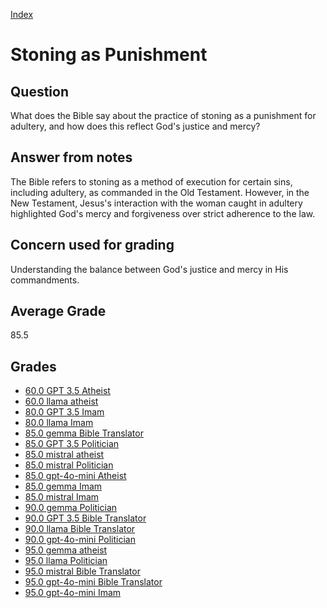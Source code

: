
[Index](../index.md)
# Stoning as Punishment
## Question
What does the Bible say about the practice of stoning as a punishment for adultery, and how does this reflect God's justice and mercy?

## Answer from notes
The Bible refers to stoning as a method of execution for certain sins, including adultery, as commanded in the Old Testament. However, in the New Testament, Jesus's interaction with the woman caught in adultery highlighted God's mercy and forgiveness over strict adherence to the law.

## Concern used for grading
Understanding the balance between God's justice and mercy in His commandments.

## Average Grade
85.5

## Grades
 * [60.0 GPT 3.5 Atheist](../answers/GPT_3.5_Atheist/Stoning_as_Punishment.md)
 * [60.0 llama atheist](../answers/llama_atheist/Stoning_as_Punishment.md)
 * [80.0 GPT 3.5 Imam](../answers/GPT_3.5_Imam/Stoning_as_Punishment.md)
 * [80.0 llama Imam](../answers/llama_Imam/Stoning_as_Punishment.md)
 * [85.0 gemma Bible Translator](../answers/gemma_Bible_Translator/Stoning_as_Punishment.md)
 * [85.0 GPT 3.5 Politician](../answers/GPT_3.5_Politician/Stoning_as_Punishment.md)
 * [85.0 mistral atheist](../answers/mistral_atheist/Stoning_as_Punishment.md)
 * [85.0 mistral Politician](../answers/mistral_Politician/Stoning_as_Punishment.md)
 * [85.0 gpt-4o-mini Atheist](../answers/gpt-4o-mini_Atheist/Stoning_as_Punishment.md)
 * [85.0 gemma Imam](../answers/gemma_Imam/Stoning_as_Punishment.md)
 * [85.0 mistral Imam](../answers/mistral_Imam/Stoning_as_Punishment.md)
 * [90.0 gemma Politician](../answers/gemma_Politician/Stoning_as_Punishment.md)
 * [90.0 GPT 3.5 Bible Translator](../answers/GPT_3.5_Bible_Translator/Stoning_as_Punishment.md)
 * [90.0 llama Bible Translator](../answers/llama_Bible_Translator/Stoning_as_Punishment.md)
 * [90.0 gpt-4o-mini Politician](../answers/gpt-4o-mini_Politician/Stoning_as_Punishment.md)
 * [95.0 gemma atheist](../answers/gemma_atheist/Stoning_as_Punishment.md)
 * [95.0 llama Politician](../answers/llama_Politician/Stoning_as_Punishment.md)
 * [95.0 mistral Bible Translator](../answers/mistral_Bible_Translator/Stoning_as_Punishment.md)
 * [95.0 gpt-4o-mini Bible Translator](../answers/gpt-4o-mini_Bible_Translator/Stoning_as_Punishment.md)
 * [95.0 gpt-4o-mini Imam](../answers/gpt-4o-mini_Imam/Stoning_as_Punishment.md)
